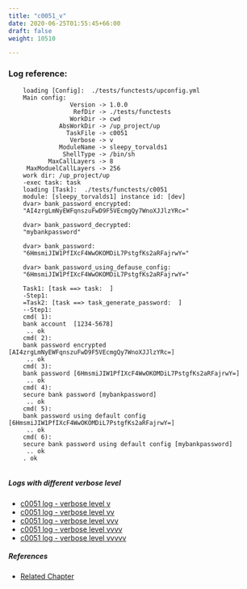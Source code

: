 ```yaml
---
title: "c0051_v"
date: 2020-06-25T01:55:45+66:00
draft: false
weight: 10510

---
```


### Log reference: <no value>

```
    loading [Config]:  ./tests/functests/upconfig.yml
    Main config:
                 Version -> 1.0.0
                  RefDir -> ./tests/functests
                 WorkDir -> cwd
              AbsWorkDir -> /up_project/up
                TaskFile -> c0051
                 Verbose -> v
              ModuleName -> sleepy_torvalds1
               ShellType -> /bin/sh
           MaxCallLayers -> 8
     MaxModuelCallLayers -> 256
    work dir: /up_project/up
    -exec task: task
    loading [Task]:  ./tests/functests/c0051
    module: [sleepy_torvalds1] instance id: [dev]
    dvar> bank_password_encrypted:
    "AI4zrgLmNyEWFqnszuFwD9F5VEcmgQy7WnoXJJlzYRc="
    
    dvar> bank_password_decrypted:
    "mybankpassword"
    
    dvar> bank_password:
    "6HmsmiJIW1PfIXcF4WwOKOMDiL7PstgfKs2aRFajrwY="
    
    dvar> bank_password_using_defause_config:
    "6HmsmiJIW1PfIXcF4WwOKOMDiL7PstgfKs2aRFajrwY="
    
    Task1: [task ==> task:  ]
    -Step1:
    =Task2: [task ==> task_generate_password:  ]
    --Step1:
    cmd( 1):
    bank account  [1234-5678]
     .. ok
    cmd( 2):
    bank password encrypted [AI4zrgLmNyEWFqnszuFwD9F5VEcmgQy7WnoXJJlzYRc=]
     .. ok
    cmd( 3):
    bank password [6HmsmiJIW1PfIXcF4WwOKOMDiL7PstgfKs2aRFajrwY=]
     .. ok
    cmd( 4):
    secure bank password [mybankpassword]
     .. ok
    cmd( 5):
    bank password using default config [6HmsmiJIW1PfIXcF4WwOKOMDiL7PstgfKs2aRFajrwY=]
     .. ok
    cmd( 6):
    secure bank password using default config [mybankpassword]
     .. ok
    . ok
    
```

##### Logs with different verbose level
* [c0051 log - verbose level v](../../logs/c0051_v)
* [c0051 log - verbose level vv](../../logs/c0051_vv)
* [c0051 log - verbose level vvv](../../logs/c0051_vvv)
* [c0051 log - verbose level vvvv](../../logs/c0051_vvvv)
* [c0051 log - verbose level vvvvv](../../logs/c0051_vvvvv)

##### References
* [Related Chapter](../../security/c0051)
